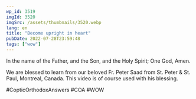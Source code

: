 ```yaml
---
wp_id: 3519
imgId: 3520
imgSrc: /assets/thumbnails/3520.webp
lang: en
title: "Become upright in heart"
pubDate: 2022-07-28T23:59:48
tags: ["wow"]
---
```


<!-- page: 6 -->

<p>In the name of the Father, and the Son, and the Holy Spirit; One God, Amen. </p>
<p>We are blessed to learn from our beloved Fr. Peter Saad from St. Peter & St. Paul, Montreal, Canada. This video is of course used with his blessing.</p>
<p>#CopticOrthodoxAnswers #COA #WOW</p>
